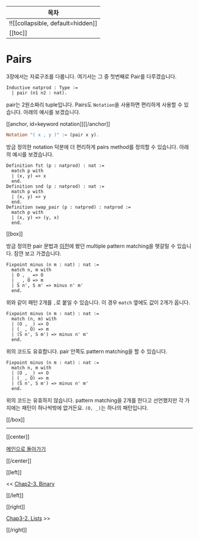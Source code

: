 | 목차 |
|-------------------|
|!![[collapsible, default=hidden]]  |
|[[toc]]|

# Pairs

3장에서는 자료구조를 다룹니다. 여기서는 그 중 첫번째로 Pair를 다루겠습니다.

```haskell, line_num
Inductive natprod : Type :=
  | pair (n1 n2 : nat).
```

pair는 2원소짜리 tuple입니다. Pairs도 `Notation`을 사용하면 편리하게 사용할 수 있습니다. 아래의 예시를 보겠습니다.

[[anchor, id=keyword notation]][[/anchor]]

```haskell
Notation "( x , y )" := (pair x y).
```

방금 정의한 notation 덕분에 더 편리하게 pairs method를 정의할 수 있습니다. 아래의 예시를 보겠습니다.

```haskell, line_num
Definition fst (p : natprod) : nat :=
  match p with
  | (x, y) => x
  end.
Definition snd (p : natprod) : nat :=
  match p with
  | (x, y) => y
  end.
Definition swap_pair (p : natprod) : natprod :=
  match p with
  | (x, y) => (y, x)
  end.
```

[[box]]

방금 정의한 pair 문법과 [이전](Chap1-2.html#minus)에 봤던 multiple pattern matching을 헷갈릴 수 있습니다. 잠깐 보고 가겠습니다.

```haskell, line_num
Fixpoint minus (n m : nat) : nat :=
  match n, m with
  | O , _ => O
  | _ , O => m
  | S n', S m' => minus n' m'
  end.
```

위와 같이 패턴 2개를 `,`로 붙일 수 있습니다. 이 경우 `match` 옆에도 값이 2개가 옵니다.

```haskell, line_num
Fixpoint minus (n m : nat) : nat :=
  match (n, m) with
  | (O , _) => O
  | (_ , O) => m
  | (S n', S m') => minus n' m'
  end.
```

위의 코드도 유효합니다. pair 안쪽도 pattern matching을 할 수 있습니다.

```haskell, line_num
Fixpoint minus (n m : nat) : nat :=
  match n, m with
  | (O , _) => O
  | (_ , O) => m
  | (S n', S m') => minus n' m'
  end.
```

위의 코드는 유효하지 않습니다. pattern matching을 2개를 한다고 선언했지만 각 가지에는 패턴이 하나씩밖에 없거든요. `(O, _)`는 하나의 패턴입니다.

[[/box]]

---

[[center]]

[메인으로 돌아가기](index.html)

[[/center]]

[[left]]

<< [Chap2-3. Binary](Chap2-3.html)

[[/left]]

[[right]]

[Chap3-2. Lists](Chap3-2.html) >>

[[/right]]